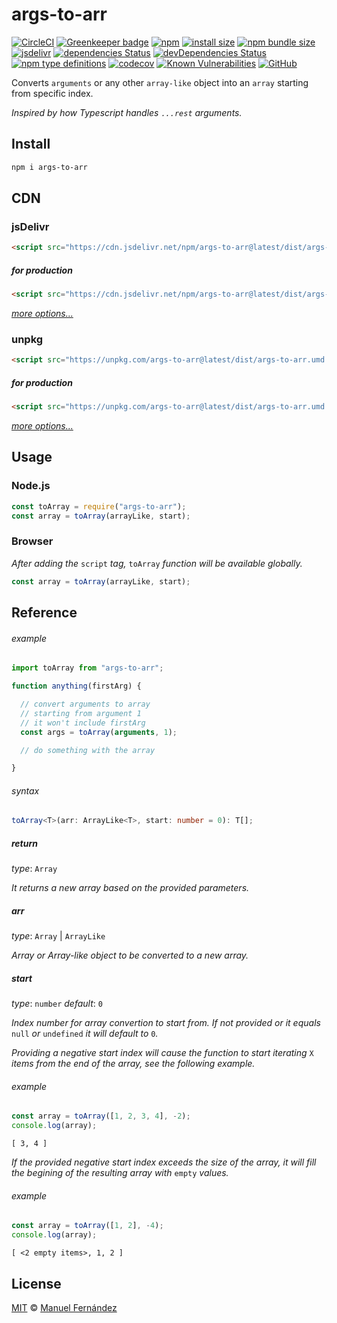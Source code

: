 # args-to-arr

[![CircleCI](https://circleci.com/gh/manferlo81/args-to-arr.svg?style=svg)](https://circleci.com/gh/manferlo81/args-to-arr) [![Greenkeeper badge](https://badges.greenkeeper.io/manferlo81/args-to-arr.svg)](https://greenkeeper.io/) [![npm](https://img.shields.io/npm/v/args-to-arr.svg)](https://www.npmjs.com/package/args-to-arr) [![install size](https://packagephobia.now.sh/badge?p=args-to-arr)](https://packagephobia.now.sh/result?p=args-to-arr) [![npm bundle size](https://img.shields.io/bundlephobia/min/args-to-arr.svg)](https://bundlephobia.com/result?p=args-to-arr) [![jsdelivr](https://data.jsdelivr.com/v1/package/npm/args-to-arr/badge?style=rounded)](https://www.jsdelivr.com/package/npm/args-to-arr) [![dependencies Status](https://david-dm.org/manferlo81/args-to-arr/status.svg)](https://david-dm.org/manferlo81/args-to-arr) [![devDependencies Status](https://david-dm.org/manferlo81/args-to-arr/dev-status.svg)](https://david-dm.org/manferlo81/args-to-arr?type=dev) [![npm type definitions](https://img.shields.io/npm/types/args-to-arr.svg)](https://github.com/microsoft/typescript) [![codecov](https://codecov.io/gh/manferlo81/args-to-arr/branch/master/graph/badge.svg)](https://codecov.io/gh/manferlo81/args-to-arr) [![Known Vulnerabilities](https://snyk.io/test/github/manferlo81/args-to-arr/badge.svg?targetFile=package.json)](https://snyk.io/test/github/manferlo81/args-to-arr?targetFile=package.json) [![GitHub](https://img.shields.io/github/license/manferlo81/args-to-arr.svg)](LICENSE)

Converts `arguments` or any other `array-like` object into an `array` starting from specific index.

*Inspired by how Typescript handles `...rest` arguments.*

## Install

```bash
npm i args-to-arr
```

## CDN

### jsDelivr

```html
<script src="https://cdn.jsdelivr.net/npm/args-to-arr@latest/dist/args-to-arr.umd.js"></script>
```

##### for production

```html
<script src="https://cdn.jsdelivr.net/npm/args-to-arr@latest/dist/args-to-arr.umd.min.js"></script>
```

*[more options...](https://www.jsdelivr.com/package/npm/args-to-arr?version=latest)*

### unpkg

```html
<script src="https://unpkg.com/args-to-arr@latest/dist/args-to-arr.umd.js"></script>
```

##### for production

```html
<script src="https://unpkg.com/args-to-arr@latest/dist/args-to-arr.umd.min.js"></script>
```

*[more options...](https://unpkg.com/args-to-arr@latest/)*

## Usage

### Node.js

```javascript
const toArray = require("args-to-arr");
const array = toArray(arrayLike, start);
```

### Browser

*After adding the* `script` *tag,* `toArray` *function will be available globally.*

```javascript
const array = toArray(arrayLike, start);
```

## Reference

###### example

```javascript
import toArray from "args-to-arr";

function anything(firstArg) {

  // convert arguments to array
  // starting from argument 1
  // it won't include firstArg
  const args = toArray(arguments, 1);

  // do something with the array

}
```

###### syntax

```typescript
toArray<T>(arr: ArrayLike<T>, start: number = 0): T[];
```

##### return
*type*: `Array`

*It returns a new array based on the provided parameters.*

##### arr
*type*: `Array` | `ArrayLike`

*Array or Array-like object to be converted to a new array.*

##### start
*type*: `number`
*default*: `0`

*Index number for array convertion to start from. If not provided or it equals* `null` *or* `undefined` *it will default to* `0`*.*

*Providing a negative start index will cause the function to start iterating* `X` *items from the end of the array, see the following example.*

###### example

```javascript
const array = toArray([1, 2, 3, 4], -2);
console.log(array);
```
```console
[ 3, 4 ]
```

*If the provided negative start index exceeds the size of the array, it will fill the begining of the resulting array with* `empty` *values.*

###### example

```javascript
const array = toArray([1, 2], -4);
console.log(array);
```
```console
[ <2 empty items>, 1, 2 ]
```

## License

[MIT](LICENSE) &copy; [Manuel Fernández](https://github.com/manferlo81)
